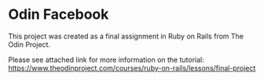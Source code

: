 # Odin Facebook

This project was created as a final assignment in Ruby on Rails from The Odin Project.

Please see attached link for more information on the tutorial: https://www.theodinproject.com/courses/ruby-on-rails/lessons/final-project